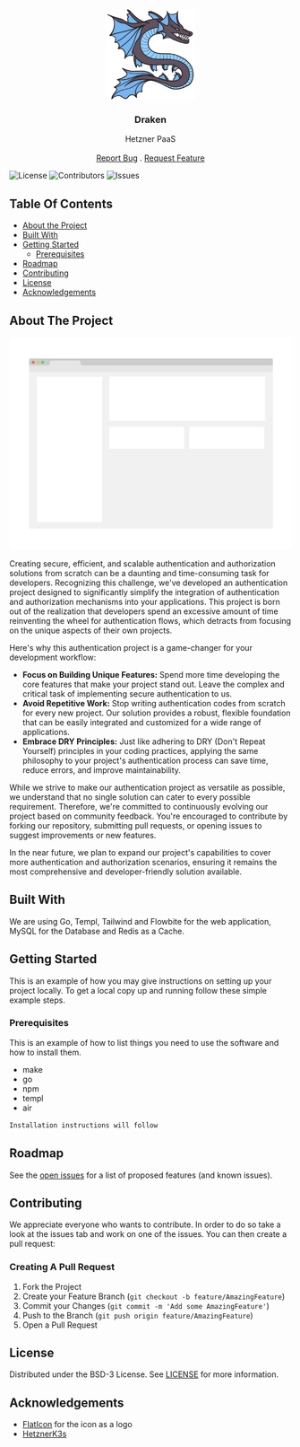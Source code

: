 <br/>
<p align="center">
  <a href="https://github.com/yzaimoglu/draken">
    <img src=".github/images/logo.png" alt="Logo" width="160" height="160">
  </a>

  <h3 align="center">Draken</h3>

  <p align="center">
    Hetzner PaaS
    <br/>
    <br/>
    <a href="https://github.com/yzaimoglu/draken/issues">Report Bug</a>
    .
    <a href="https://github.com/yzaimoglu/draken/issues">Request Feature</a>
  </p>
</p>

![License](https://img.shields.io/github/license/yzaimoglu/draken) ![Contributors](https://img.shields.io/github/contributors/yzaimoglu/draken?color=dark-green) ![Issues](https://img.shields.io/github/issues/yzaimoglu/draken)

## Table Of Contents

* [About the Project](#about-the-project)
* [Built With](#built-with)
* [Getting Started](#getting-started)
  * [Prerequisites](#prerequisites)
* [Roadmap](#roadmap)
* [Contributing](#contributing)
* [License](#license)
* [Acknowledgements](#acknowledgements)

## About The Project

![Screen Shot](.github/images/screenshot.png)

Creating secure, efficient, and scalable authentication and authorization solutions from scratch can be a daunting and time-consuming task for developers. Recognizing this challenge, we've developed an authentication project designed to significantly simplify the integration of authentication and authorization mechanisms into your applications. This project is born out of the realization that developers spend an excessive amount of time reinventing the wheel for authentication flows, which detracts from focusing on the unique aspects of their own projects.

Here's why this authentication project is a game-changer for your development workflow:

* **Focus on Building Unique Features:** Spend more time developing the core features that make your project stand out. Leave the complex and critical task of implementing secure authentication to us.
* **Avoid Repetitive Work:** Stop writing authentication codes from scratch for every new project. Our solution provides a robust, flexible foundation that can be easily integrated and customized for a wide range of applications.
* **Embrace DRY Principles:** Just like adhering to DRY (Don't Repeat Yourself) principles in your coding practices, applying the same philosophy to your project's authentication process can save time, reduce errors, and improve maintainability.

While we strive to make our authentication project as versatile as possible, we understand that no single solution can cater to every possible requirement. Therefore, we're committed to continuously evolving our project based on community feedback. You're encouraged to contribute by forking our repository, submitting pull requests, or opening issues to suggest improvements or new features.

In the near future, we plan to expand our project's capabilities to cover more authentication and authorization scenarios, ensuring it remains the most comprehensive and developer-friendly solution available.

## Built With

We are using Go, Templ, Tailwind and Flowbite for the web application, MySQL for the Database and Redis as a Cache.

## Getting Started

This is an example of how you may give instructions on setting up your project locally.
To get a local copy up and running follow these simple example steps.

### Prerequisites

This is an example of how to list things you need to use the software and how to install them.

* make
* go 
* npm
* templ
* air

```sh
Installation instructions will follow
```

## Roadmap

See the [open issues](https://github.com/yzaimoglu/draken/issues) for a list of proposed features (and known issues).

## Contributing

We appreciate everyone who wants to contribute. In order to do so take a look at the issues tab and work on one of the issues. You can then create a pull request:

### Creating A Pull Request

1. Fork the Project
2. Create your Feature Branch (`git checkout -b feature/AmazingFeature`)
3. Commit your Changes (`git commit -m 'Add some AmazingFeature'`)
4. Push to the Branch (`git push origin feature/AmazingFeature`)
5. Open a Pull Request

## License

Distributed under the BSD-3 License. See [LICENSE](https://github.com/yzaimoglu/draken/blob/master/LICENSE) for more information.

## Acknowledgements

* [FlatIcon](https://www.flaticon.com/) for the icon as a logo
* [HetznerK3s](https://github.com/vitobotta/hetzner-k3s)
